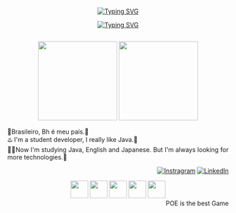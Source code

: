 <span align="center">
  
  ###
<a href="https://git.io/typing-svg"><img src="https://readme-typing-svg.herokuapp.com?font=Fira+Code&weight=900&size=30&duration=3000&pause=500&color=FFFFFF&center=true&width=435&lines=This+is+my+Profile;%E3%81%93%E3%82%8C%E3%81%AF%E7%A7%81%E3%81%AE%E3%83%97%E3%83%AD%E3%83%95%E3%82%A3%E3%83%BC%E3%83%AB%E3%81%A7%E3%81%99" alt="Typing SVG" /></a>

<a href="https://git.io/typing-svg"><img src="https://readme-typing-svg.herokuapp.com?font=Fira+Code&weight=900&size=24&duration=3000&pause=500&center=true&width=435&lines=I'm+Paulo;%E4%BA%BA%E3%81%AE%E5%A4%A2%E3%81%AF%E7%B5%82%E3%82%8F%E3%82%89%E3%81%AD%E3%81%88" alt="Typing SVG" /></a>

##

<div align="center">

  [<img height="180em" src="https://github-readme-stats.vercel.app/api?username=H-Medeiros&theme=highcontrast&border_radius=4&title_color=36BCF7FF&text_color=f2f53f&show_icons=true&icon_color=36BCF7FF"/>](https://github.com/H-Medeiros)
  [<img height="180em" src="https://github-readme-stats.vercel.app/api/top-langs/?username=H-Medeiros&theme=highcontrast&title_color=36BCF7FF&text_color=f2f53f&icon_color=36BCF7FF&layout=compact&border_radius=4"/>](https://github.com/H-Medeiros)


</div>

  <p align="justify">
    🧀Brasileiro, Bh é meu país.🔺<br>
    ♨️ I'm a student developer, I really like Java.🌳 <br>
    🧑‍💻Now I'm studying Java, English and Japanese. But I'm always looking for more technologies.💼<br>
  </p>
  
<div align="right">
  
  [![Instragram](https://img.shields.io/badge/Instagram-2f213c?style=for-the-badge&logo=instagram&logoColor=fff)](https://www.instagram.com/paulo.medeiross)
  [![LinkedIn](https://img.shields.io/badge/-LinkedIn-2f213c?style=for-the-badge&logo=linkedin&logoColor=fff&color:FFF 'Linkedin profile')](https://www.linkedin.com/in/paulo-medeiros-2b162228a/)
  
</div>


<div align="center" >



<div align="center">
  <img width="40" src="https://cdn.jsdelivr.net/gh/devicons/devicon/icons/java/java-original.svg" />
  <img width="40" src="https://cdn.jsdelivr.net/gh/devicons/devicon/icons/spring/spring-original.svg" />
  <img width="40" src="https://cdn.jsdelivr.net/gh/devicons/devicon/icons/html5/html5-original.svg" />
  <img width="40" src="https://cdn.jsdelivr.net/gh/devicons/devicon/icons/css3/css3-original.svg" />
  <img width="40" src="https://cdn.jsdelivr.net/gh/devicons/devicon/icons/javascript/javascript-original.svg" />
</div>



<div align="right">
POE is the best Game
</div>


<!--
Here are some ideas to get you started:
- I’m currently working on FAB
- I’m currently learning Java and Japanese
- I’m looking to collaborate on ...
- I’m looking for help with ...
- Ask me about ...
- How to reach me: ...
- Pronouns: ...
- ⚡ Fun fact: ...
[![GitHub](https://img.shields.io/badge/GitHub-2f213c?style=for-the-badge&logo=github&logoColor=white)](https://github.com/H-Medeiros/)
-->
